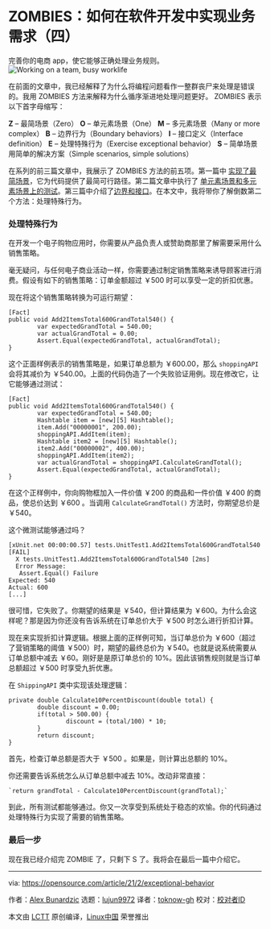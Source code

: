 [#]: collector: (lujun9972)
[#]: translator: (toknow-gh)
[#]: reviewer: ( )
[#]: publisher: ( )
[#]: url: ( )
[#]: subject: (How to implement business requirements in software development)
[#]: via: (https://opensource.com/article/21/2/exceptional-behavior)
[#]: author: (Alex Bunardzic https://opensource.com/users/alex-bunardzic)

ZOMBIES：如何在软件开发中实现业务需求（四）
======
完善你的电商 app，使它能够正确处理业务规则。
![Working on a team, busy worklife][1]

在前面的文章中，我已经解释了为什么将编程问题看作一整群丧尸来处理是错误的。我用 ZOMBIES 方法来解释为什么循序渐进地处理问题更好。
ZOMBIES 表示以下首字母缩写：

**Z** – 最简场景（Zero）
**O** – 单元素场景（One）
**M** – 多元素场景（Many or more complex）
**B** – 边界行为（Boundary behaviors）
**I** – 接口定义（Interface definition）
**E** – 处理特殊行为（Exercise exceptional behavior）
**S** – 简单场景用简单的解决方案（Simple scenarios, simple solutions）

在系列的前三篇文章中，我展示了 ZOMBIES 方法的前五项。第一篇中 [实现了最简场景][2]，它为代码提供了最简可行路径。第二篇文章中执行了 [单元素场景和多元素场景上的测试][3]。第三篇中介绍了[边界和接口][4]。在本文中，我将带你了解倒数第二个方法：处理特殊行为。

### 处理特殊行为

在开发一个电子购物应用时，你需要从产品负责人或赞助商那里了解需要采用什么销售策略。

毫无疑问，与任何电子商业活动一样，你需要通过制定销售策略来诱导顾客进行消费。假设有如下的销售策略：订单金额超过 ￥500 时可以享受一定的折扣优惠。

现在将这个销售策略转换为可运行期望：


```
[Fact]
public void Add2ItemsTotal600GrandTotal540() {
        var expectedGrandTotal = 540.00;
        var actualGrandTotal = 0.00;
        Assert.Equal(expectedGrandTotal, actualGrandTotal);
}
```

这个正面样例表示的销售策略是，如果订单总额为 ￥600.00，那么 `shoppingAPI` 会将其减价为 ￥540.00。上面的代码伪造了一个失败验证用例。现在修改它，让它能够通过测试：


```
[Fact]
public void Add2ItemsTotal600GrandTotal540() {
        var expectedGrandTotal = 540.00;
        Hashtable item = [new][5] Hashtable();
        item.Add("00000001", 200.00);
        shoppingAPI.AddItem(item);
        Hashtable item2 = [new][5] Hashtable();
        item2.Add("00000002", 400.00);
        shoppingAPI.AddItem(item2);
        var actualGrandTotal = shoppingAPI.CalculateGrandTotal();
        Assert.Equal(expectedGrandTotal, actualGrandTotal);
}
```

在这个正样例中，你向购物框加入一件价值 ￥200 的商品和一件价值 ￥400 的商品，使总价达到 ￥600 。当调用 `CalculateGrandTotal()` 方法时，你期望总价是 ￥540。

这个微测试能够通过吗？


```
[xUnit.net 00:00:00.57] tests.UnitTest1.Add2ItemsTotal600GrandTotal540 [FAIL]
  X tests.UnitTest1.Add2ItemsTotal600GrandTotal540 [2ms]
  Error Message:
   Assert.Equal() Failure
Expected: 540
Actual: 600
[...]
```

很可惜，它失败了。你期望的结果是 ￥540，但计算结果为 ￥600。为什么会这样呢？那是因为你还没有告诉系统在订单总价大于 ￥500 时怎么进行折扣计算。

现在来实现折扣计算逻辑。根据上面的正样例可知，当订单总价为 ￥600（超过了营销策略的阈值 ￥500）时，期望的最终总价为 ￥540。也就是说系统需要从订单总额中减去 ￥60。刚好是是原订单总价的 10%。因此该销售规则就是当订单总额超过 ￥500 时享受九折优惠。

在 `ShippingAPI` 类中实现该处理逻辑：


```
private double Calculate10PercentDiscount(double total) {
        double discount = 0.00;
        if(total > 500.00) {
                discount = (total/100) * 10;
        }
        return discount;
}
```

首先，检查订单总额是否大于 ￥500 。如果是，则计算出总额的 10%。

你还需要告诉系统怎么从订单总额中减去 10%。改动非常直接：


```
`return grandTotal - Calculate10PercentDiscount(grandTotal);`
```

到此，所有测试都能够通过。你又一次享受到系统处于稳态的欢愉。你的代码通过处理特殊行为实现了需要的销售策略。

### 最后一步
现在我已经介绍完 ZOMBIE 了，只剩下 S 了。我将会在最后一篇中介绍它。


--------------------------------------------------------------------------------

via: https://opensource.com/article/21/2/exceptional-behavior

作者：[Alex Bunardzic][a]
选题：[lujun9972][b]
译者：[toknow-gh](https://github.com/toknow-gh)
校对：[校对者ID](https://github.com/校对者ID)

本文由 [LCTT](https://github.com/LCTT/TranslateProject) 原创编译，[Linux中国](https://linux.cn/) 荣誉推出

[a]: https://opensource.com/users/alex-bunardzic
[b]: https://github.com/lujun9972
[1]: https://opensource.com/sites/default/files/styles/image-full-size/public/lead-images/team_dev_email_chat_video_work_wfm_desk_520.png?itok=6YtME4Hj (Working on a team, busy worklife)
[2]: https://opensource.com/article/21/1/zombies-zero
[3]: https://opensource.com/article/21/1/zombies-2-one-many
[4]: https://opensource.com/article/21/1/zombies-3-boundaries-interface
[5]: http://www.google.com/search?q=new+msdn.microsoft.com
